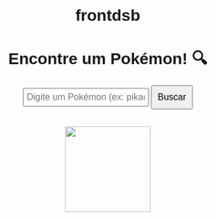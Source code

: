 # frontdsb

<!DOCTYPE html>
<html lang="pt">
<head>
  <meta charset="UTF-8">
  <meta name="viewport" content="width=device-width, initial-scale=1.0">
  <title>Pokémon Finder</title>
  <link rel="stylesheet" href="styles.css">
  <style>
    body { font-family: Arial, sans-serif; text-align: center; margin: 20px; }
    input { padding: 5px; font-size: 16px; }
    button { padding: 10px; font-size: 16px; cursor: pointer; }
    #pokemon-container { margin-top: 20px; }
    img { width: 150px; height: 150px; }
  </style>
</head>
<body>
  <h1>Encontre um Pokémon! 🔍</h1>
  <input type="text" id="pokemon-name" placeholder="Digite um Pokémon (ex: pikachu)">
  <button onclick="buscarPokemon()">Buscar</button>
  
  <div id="pokemon-container">
    <h2 id="nome"></h2>
    <img id="imagem" src="" alt="">
    <p id="info"></p>
  </div>

  <script>
    function buscarPokemon() {
      const nome = document.getElementById("pokemon-name").value.toLowerCase();
      fetch(`https://pokeapi.co/api/v2/pokemon/${nome}`)
        .then(response => {
          if (!response.ok) {
            throw new Error("Pokémon não encontrado!");
          }
          return response.json();
        })
        .then(data => {
          document.getElementById("nome").innerText = data.name.toUpperCase();
          document.getElementById("imagem").src = data.sprites.front_default;
          document.getElementById("info").innerText = `Tipo: ${data.types.map(t => t.type.name).join(", ")}`;
        })
        .catch(error => {
          document.getElementById("nome").innerText = "Erro!";
          document.getElementById("imagem").src = "";
          document.getElementById("info").innerText = "Pokémon não encontrado. Tente outro nome.";
        });
    }
  </script>
</body>
</html>
